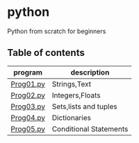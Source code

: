 # python
Python from scratch for beginners 

## Table of contents

program | description 
------- | -----------
[Prog01.py](Prog01.py) | Strings,Text 
[Prog02.py](Prog02.py) | Integers,Floats 
[Prog03.py](Prog03.py) | Sets,lists and tuples
[Prog04.py](Prog04.py) | Dictionaries
[Prog05.py](Prog05.py) | Conditional Statements
